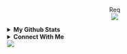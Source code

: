 <p align="center"> 
  Req<br>
  <img src="https://profile-counter.glitch.me/mlspacetoon/count.svg" />
</p>

<details>
  <summary><b>My Github Stats</b></summary>
  <img alt="mlspacetoon github stats" src="https://github-readme-stats.vercel.app/api?username=mlspacetoon&count_private=true&hide=issues&show_icons=true&hide_border=true&include_all_commits=true&line_height=24"/>
  <img align="right" alt="GIF" height="170px" src="https://media.giphy.com/media/dxn6fRlTIShoeBr69N/giphy.gif" />
  <img alt="Top Langs" src="https://github-readme-stats.vercel.app/api/top-langs/?username=mlspacetoon&layout=compact&hide_border=true"/>
</details>

<details>
  <summary><b>Connect With Me</b></summary>
  <p align="center">
    <i>Let's connect and chat oughey.</i><br><br>
    <a href="https://wa.me/6287714745440" target="blank"><img align="center" src="https://cdn.jsdelivr.net/npm/simple-icons@3.0.1/icons/whatsapp.svg" alt="n1ghtpe0ple420" height="30" width="40" /></a>
    <a href="https://instagram.com/itspapoy" target="blank"><img align="center" src="https://cdn.jsdelivr.net/npm/simple-icons@3.0.1/icons/instagram.svg" alt="putra.go.id" height="30" width="40" /></a>
  </p>
</details>

<img align="center" height="auto" src="https://raw.githubusercontent.com/BrunnerLivio/brunnerlivio/master/images/marquee.svg"/>
